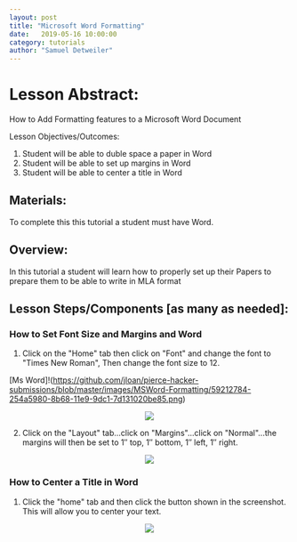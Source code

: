 ```yaml
---
layout: post
title: "Microsoft Word Formatting"
date:   2019-05-16 10:00:00
category: tutorials
author: "Samuel Detweiler"
---
```


# Lesson Abstract:

How to Add Formatting features to a Microsoft Word Document


Lesson Objectives/Outcomes:

1. Student will be able to duble space a paper in Word
2. Student will be able to set up margins in Word
3. Student will be able to center a title in Word

## Materials:
To complete this this tutorial a student must have Word.

## Overview:
In this tutorial a student will learn how to properly set up their Papers to prepare them to be able to write in MLA format

## Lesson Steps/Components [as many as needed]:

### How to Set Font Size and Margins and Word

1. Click on the "Home" tab then click on "Font" and change the font to "Times New Roman", Then change the font size to 12.

[Ms Word]!(https://github.com/jloan/pierce-hacker-submissions/blob/master/images/MSWord-Formatting/59212784-254a5980-8b68-11e9-9dc1-7d131020be85.png)

<p align="center">
  <img src="{{ site.baseurl }}/images/MSWord-Formatting/59213260-4f504b80-8b69-11e9-954e-57fa6a88c354.png" >
</p>

2. Click on the "Layout" tab...click on "Margins"...click on "Normal"...the margins will then be set to 1″ top, 1″ bottom,
    1″ left, 1″ right.
<p align="center">
  <img src="{{ site.baseurl }}/images/MSWord-Formatting/59212784-254a5980-8b68-11e9-9dc1-7d131020be85.png" >
</p>

### How to Center a Title in Word

1. Click the "home" tab and then click the button shown in the screenshot.
    This will allow you to center your text.
<p align="center">
  <img src="{{ site.baseurl }}/images/MSWord-Formatting/59214136-4f514b00-8b6b-11e9-86ce-aafac447654f.png" >
</p>
